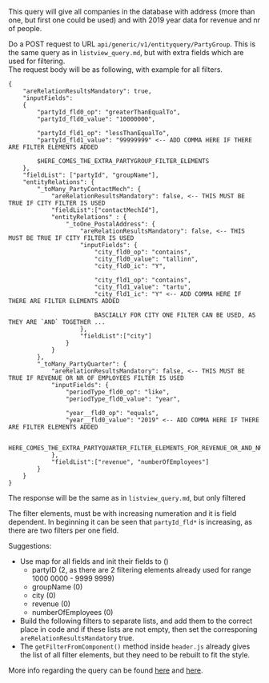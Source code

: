 This query will give all companies in the database with address (more than one, but first one could be used) and with 2019 year data for revenue and nr of people.

Do a POST request to URL `api/generic/v1/entityquery/PartyGroup`. This is the same query as in `listview_query.md`, but with extra fields which are used for filtering.
<br> The request body will be as following, with example for all filters.
```
{
    "areRelationResultsMandatory": true,
    "inputFields":
    {
        "partyId_fld0_op": "greaterThanEqualTo",
        "partyId_fld0_value": "10000000",

        "partyId_fld1_op": "lessThanEqualTo",
        "partyId_fld1_value": "99999999" <-- ADD COMMA HERE IF THERE ARE FILTER ELEMENTS ADDED

        $HERE_COMES_THE_EXTRA_PARTYGROUP_FILTER_ELEMENTS
    },
    "fieldList": ["partyId", "groupName"],
    "entityRelations": {
        "_toMany_PartyContactMech": {
            "areRelationResultsMandatory": false, <-- THIS MUST BE TRUE IF CITY FILTER IS USED
            "fieldList":["contactMechId"],
            "entityRelations" : {
                "_toOne_PostalAddress": {
                    "areRelationResultsMandatory": false, <-- THIS MUST BE TRUE IF CITY FILTER IS USED
                    "inputFields": {
                        "city_fld0_op": "contains",
                        "city_fld0_value": "tallinn",
                        "city_fld0_ic": "Y",

                        "city_fld1_op": "contains",
                        "city_fld1_value": "tartu",
                        "city_fld1_ic": "Y" <-- ADD COMMA HERE IF THERE ARE FILTER ELEMENTS ADDED

                        BASCIALLY FOR CITY ONE FILTER CAN BE USED, AS THEY ARE `AND` TOGETHER ...
                    },
                    "fieldList":["city"]
                }
            }
        },
        "_toMany_PartyQuarter": {
            "areRelationResultsMandatory": false, <-- THIS MUST BE TRUE IF REVENUE OR NR OF EMPLOYEES FILTER IS USED
            "inputFields": {
                "periodType_fld0_op": "like",
                "periodType_fld0_value": "year",

                "year__fld0_op": "equals",
                "year__fld0_value": "2019" <-- ADD COMMA HERE IF THERE ARE FILTER ELEMENTS ADDED

                HERE_COMES_THE_EXTRA_PARTYQUARTER_FILTER_ELEMENTS_FOR_REVENUE_OR_AND_NR_OF_EMPLOYEES
            },
            "fieldList":["revenue", "numberOfEmployees"]
        }
    }
}
```

The response will be the same as in `listview_query.md`, but only filtered

The filter elements, must be with increasing numeration and it is field dependent. In beginning it can be seen that `partyId_fld*` is increasing, as there are two filters per one field.

Suggestions:
* Use map for all fields and init their fields to ()
  * partyID (2, as there are 2 filtering elements already used for range 1000 0000 - 9999 9999)
  * groupName (0)
  * city (0)
  * revenue (0)
  * numberOfEmployees (0)
* Build the following filters to separate lists, and add them to the correct place in code and if these lists are not empty, then set the corresponing `areRelationResultsMandatory` true.
* The `getFilterFromComponent()` method inside `header.js` already gives the list of all filter elements, but they need to be rebuilt to fit the style.

More info regarding the query can be found [here](https://github.com/tutinformatics/ofbiz/blob/trunk/docs/generic-rest-endpoint.md) and [here](https://github.com/tutinformatics/ofbiz/blob/trunk/docs/performfind-service.md).

